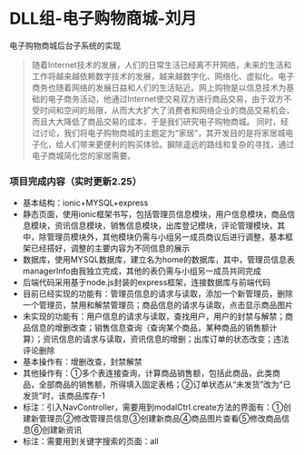 # DLL组-电子购物商城-刘月
电子购物商城后台子系统的实现
>随着Internet技术的发展，人们的日常生活已经离不开网络，未来的生活和工作将越来越依赖数字技术的发展，越来越数字化、网络化、虚拟化。电子商务也随着网络的发展日益和人们的生活贴近。网上购物是以信息技术为基础的电子商务活动，他通过Internet使交易双方进行商品交易，由于双方不受时间和空间的局限，从而大大扩大了消费者和网络企业的商品交易机会，而且大大降低了商品交易的成本，于是我们研究电子购物商城。
同时，经过讨论，我们将电子购物商城的主题定为“家居”，其开发目的是将家居城电子化，给人们带来更便利的购买体验。摒除遥远的路线和复杂的寻找，通过电子商城简化您的家居需要。

### 项目完成内容（实时更新2.25）
- 基本结构：ionic+MYSQL+express
- 静态页面，使用ionic框架书写，包括管理员信息模块，用户信息模块，商品信息模块，资讯信息模块，销售信息模块，出库登记模块，评论管理模块，其中，除管理员模块外，其他模块仍需与小组另一成员商议后进行调整，基本框架已经搭好，调整的主要内容为不同信息的展示
- 数据库，使用MYSQL数据库，建立名为home的数据库，其中，管理员信息表managerInfo由我独立完成，其他的表仍需与小组另一成员共同完成
- 后端代码采用基于node.js封装的express框架，连接数据库与前端代码
- 目前已经实现的功能有：管理员信息的请求与读取，添加一个新管理员，删除一个管理员，禁用和解禁管理员；商品信息的请求与读取，点击显示商品图片
- 未实现的功能有：用户信息的请求与读取，查找用户，用户的封禁与解禁；商品信息的增删改查；销售信息查询（查询某个商品，某种商品的销售额计算）；资讯信息的请求与读取，资讯信息的增删；出库订单的状态改变；违法评论删除
- 基本操作有：增删改查，封禁解禁
- 其他操作有：①多个表连接查询，计算商品销售额，包括此商品，此类商品，全部商品的销售额，所得填入固定表格；②订单状态从“未发货”改为“已发货”时，该商品库存-1
- 标注：引入NavController，需要用到modalCtrl.create方法的界面有：①创建新管理员②修改管理员信息③创建新商品④商品图片查看⑤修改商品信息⑥创建新资讯
- 标注：需要用到关键字搜索的页面：all

<!-- - [项目数据库设计书](https://github.com/electronic-shopping-mall/liuyue/blob/master/%E3%80%8A%E6%88%91%E7%88%B1%E6%88%91%E5%AE%B6%E5%90%8E%E5%8F%B0%E7%AE%A1%E7%90%86%E7%B3%BB%E7%BB%9F%E3%80%8B_%E6%95%B0%E6%8D%AE%E5%BA%93%E8%AE%BE%E8%AE%A1%E8%AF%B4%E6%98%8E%E4%B9%A6.docx) -->


<!-- ### 数据库表格
![image](https://github.com/electronic-shopping-mall/liuyue/blob/master/%E6%95%B0%E6%8D%AE%E5%BA%93%E8%A1%A8%E6%A0%BC/adminInfo.jpg)
![image](https://github.com/electronic-shopping-mall/liuyue/blob/master/%E6%95%B0%E6%8D%AE%E5%BA%93%E8%A1%A8%E6%A0%BC/productInfo.jpg)
![image](https://github.com/electronic-shopping-mall/liuyue/blob/master/%E6%95%B0%E6%8D%AE%E5%BA%93%E8%A1%A8%E6%A0%BC/salesInfo.jpg)
![image](https://github.com/electronic-shopping-mall/liuyue/blob/master/%E6%95%B0%E6%8D%AE%E5%BA%93%E8%A1%A8%E6%A0%BC/userInfo.jpg) -->
